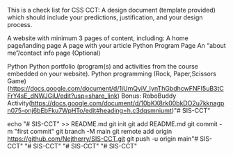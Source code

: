 This is a check list for CSS CCT:
    A design document (template provided) which should include your predictions, justification, and your design process.

A website with minimum 3 pages of content, including:
    A home page/landing page 
    A page with your article
    Python Program Page 
    An “about me”/contact info page (Optional)

Python 
    Python portfolio (program(s) and activities from the course embedded on your website).
    Python programming (Rock, Paper,Scissors Game)(https://docs.google.com/document/d/1iUmQyiV_IynThGbdhcwFNFI5uB3tCFrY4sE_dNWJGiU/edit?usp=share_link)
    Bonus: RoboBuddy Activity(https://docs.google.com/document/d/10bKX8rk00bkDO2u7kknagpn075-onj6bEbFku7WpHTo/edit#heading=h.c3dqsmniumt)"# SIS-CCT" 


echo "# SIS-CCT" >> README.md
git init
git add README.md
git commit -m "first commit"
git branch -M main
git remote add origin https://github.com/Nejtherry/SIS-CCT.git
git push -u origin main"# SIS-CCT" 
"# SIS-CCT" 
"# SIS-CCT" 
"# SIS-CCT" 
